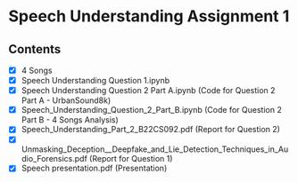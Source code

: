 # Speech Understanding Assignment 1
## Contents
 - [x] 4 Songs
 - [x] Speech Understanding Question 1.ipynb
 - [x] Speech Understanding Question 2 Part A.ipynb (Code for Question 2 Part A - UrbanSound8k)
 - [x] Speech_Understanding_Question_2_Part_B.ipynb (Code for Question 2 Part B - 4 Songs Analysis)
 - [x] Speech_Understanding_Part_2_B22CS092.pdf (Report for Question 2)
 - [x] Unmasking_Deception__Deepfake_and_Lie_Detection_Techniques_in_Audio_Forensics.pdf (Report for Question 1)
 - [x] Speech presentation.pdf (Presentation)
